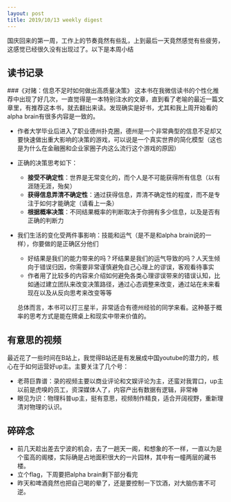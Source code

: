 ```yaml
---
layout: post
title: 2019/10/13 weekly digest
---
```

国庆回来的第一周，工作上的节奏竟然有些乱，上到最后一天竟然感觉有些疲劳，这感觉已经很久没有出现过了。以下是本周小结

## 读书记录 
###《对赌：信息不足时如何做出高质量决策》
这本书在我微信读书的个性化推荐中出现了好几次，一直觉得是一本特别注水的文章，直到看了老喻的最近一篇文章里，有推荐这本书，就去翻出来读。发现确实是好书，尤其和我上周开始看的alpha brain有很多内容是一致的。

* 作者大学毕业后进入了职业德州扑克圈，德州是一个非常典型的信息不足却又要快速做出重大影响的决策的游戏，可以说是一个真实世界的简化模型（这也是为什么在金融圈和企业家圈子内这么流行这个游戏的原因）
* 正确的决策思考如下：
	* **接受不确定性**：世界是无常变化的，而个人是不可能获得所有信息（以有涯随无涯，殆矣）
	* **获得信息弄清不确定性**：通过获得信息，弄清不确定性的程度，而不是专注于如何才能确定（请看上一条）
	* **根据概率决策**：不同结果概率的判断取决于你拥有多少信息，以及是否有正确的判断力
* 我们生活的变化受两件事影响：技能和运气（是不是和alpha brain说的一样），你要做的是正确区分他们
	* 好结果是我们的能力带来的吗？坏结果是我们的运气导致的吗？人天生倾向于错误归因，你需要非常谨慎避免自己心理上的谬误，客观看待事实
	* 作者用了比较多的内容来介绍如何避免各类心理谬误带来的错误认知，比如通过建立团队来改变决策路径，通过心态调整来改变，通过站在未来看现在以及从反向思考来改变等等

	总体而言，本书可以打三星半，非常适合有德州经验的同学来看。这种基于概率的思考方式是能在牌桌上和现实中带来价值的。
	
## 有意思的视频
最近花了一些时间在B站上，我觉得B站还是有发展成中国youtube的潜力的，核心在于如何运营好up主。主要关注了几个号：

* 老蒋巨靠谱：录的视频主要以商业评论和文娱评论为主，还蛮对我胃口，up主以前是虎嗅的员工，资深媒体人了，内容产出有数据有逻辑，非常棒
* 眼见为识：物理科普up主，挺有意思，视频制作精良，适合开阔视野，重新理清对物理的认识。

## 碎碎念

* 前几天趁出差去宁波的机会，去了一趟天一阁，和想象的不一样，一直以为是个蛮高的阁楼，实际确是占地面积很大的一片园林，其中有一幢两层的藏书楼。
* 立个flag，下周要把alpha brain剩下部分看完
* 昨天和啤酒竟然也把自己喝的晕了，还是要控制一下饮酒，对大脑伤害不可逆。




